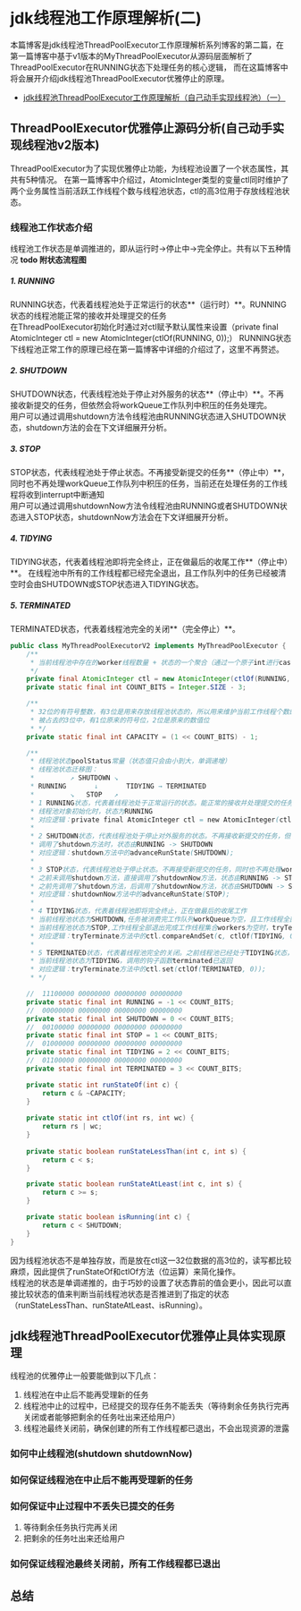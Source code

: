 # jdk线程池工作原理解析(二)
本篇博客是jdk线程池ThreadPoolExecutor工作原理解析系列博客的第二篇，在第一篇博客中基于v1版本的MyThreadPoolExecutor从源码层面解析了ThreadPoolExecutor在RUNNING状态下处理任务的核心逻辑，
而在这篇博客中将会展开介绍jdk线程池ThreadPoolExecutor优雅停止的原理。  
* [jdk线程池ThreadPoolExecutor工作原理解析（自己动手实现线程池）（一）](https://www.cnblogs.com/xiaoxiongcanguan/p/16879296.html)
## ThreadPoolExecutor优雅停止源码分析(自己动手实现线程池v2版本)
ThreadPoolExecutor为了实现优雅停止功能，为线程池设置了一个状态属性，其共有5种情况。
在第一篇博客中介绍过，AtomicInteger类型的变量ctl同时维护了两个业务属性当前活跃工作线程个数与线程池状态，ctl的高3位用于存放线程池状态。
### 线程池工作状态介绍
线程池工作状态是单调推进的，即从运行时->停止中->完全停止。共有以下五种情况
**todo 附状态流程图**
##### 1. RUNNING
RUNNING状态，代表着线程池处于正常运行的状态**（运行时）**。RUNNING状态的线程池能正常的接收并处理提交的任务  
在ThreadPoolExecutor初始化时通过对ctl赋予默认属性来设置（private final AtomicInteger ctl = new AtomicInteger(ctlOf(RUNNING, 0));）
RUNNING状态下线程池正常工作的原理已经在第一篇博客中详细的介绍过了，这里不再赘述。
##### 2. SHUTDOWN
SHUTDOWN状态，代表线程池处于停止对外服务的状态**（停止中）**。不再接收新提交的任务，但依然会将workQueue工作队列中积压的任务处理完。  
用户可以通过调用shutdown方法令线程池由RUNNING状态进入SHUTDOWN状态，shutdown方法的会在下文详细展开分析。
##### 3. STOP
STOP状态，代表线程池处于停止状态。不再接受新提交的任务**（停止中）**，同时也不再处理workQueue工作队列中积压的任务，当前还在处理任务的工作线程将收到interrupt中断通知  
用户可以通过调用shutdownNow方法令线程池由RUNNING或者SHUTDOWN状态进入STOP状态，shutdownNow方法会在下文详细展开分析。
##### 4. TIDYING
TIDYING状态，代表着线程池即将完全终止，正在做最后的收尾工作**（停止中）**。
在线程池中所有的工作线程都已经完全退出，且工作队列中的任务已经被清空时会由SHUTDOWN或STOP状态进入TIDYING状态。
##### 5. TERMINATED
TERMINATED状态，代表着线程池完全的关闭**（完全停止）**。
```java
public class MyThreadPoolExecutorV2 implements MyThreadPoolExecutor {
    /**
     * 当前线程池中存在的worker线程数量 + 状态的一个聚合（通过一个原子int进行cas，来避免对两个业务属性字段加锁来保证一致性）
     */
    private final AtomicInteger ctl = new AtomicInteger(ctlOf(RUNNING, 0));
    private static final int COUNT_BITS = Integer.SIZE - 3;

    /**
     * 32位的有符号整数，有3位是用来存放线程池状态的，所以用来维护当前工作线程个数的部分就只能用29位了
     * 被占去的3位中，有1位原来的符号位，2位是原来的数值位
     * */
    private static final int CAPACITY = (1 << COUNT_BITS) - 1;

    /**
     * 线程池状态poolStatus常量（状态值只会由小到大，单调递增）
     * 线程池状态迁移图：
     *         ↗ SHUTDOWN ↘
     * RUNNING       ↓       TIDYING → TERMINATED
     *         ↘   STOP   ↗
     * 1 RUNNING状态，代表着线程池处于正常运行的状态。能正常的接收并处理提交的任务
     * 线程池对象初始化时，状态为RUNNING
     * 对应逻辑：private final AtomicInteger ctl = new AtomicInteger(ctlOf(RUNNING, 0));
     *
     * 2 SHUTDOWN状态，代表线程池处于停止对外服务的状态。不再接收新提交的任务，但依然会将workQueue工作队列中积压的任务处理完
     * 调用了shutdown方法时，状态由RUNNING -> SHUTDOWN
     * 对应逻辑：shutdown方法中的advanceRunState(SHUTDOWN);
     *
     * 3 STOP状态，代表线程池处于停止状态。不再接受新提交的任务，同时也不再处理workQueue工作队列中积压的任务，当前还在处理任务的工作线程将收到interrupt中断通知
     * 之前未调用shutdown方法，直接调用了shutdownNow方法，状态由RUNNING -> STOP
     * 之前先调用了shutdown方法，后调用了shutdownNow方法，状态由SHUTDOWN -> STOP
     * 对应逻辑：shutdownNow方法中的advanceRunState(STOP);
     *
     * 4 TIDYING状态，代表着线程池即将完全终止，正在做最后的收尾工作
     * 当前线程池状态为SHUTDOWN,任务被消费完工作队列workQueue为空，且工作线程全部退出完成工作线程集合workers为空时，tryTerminate方法中将状态由SHUTDOWN->TIDYING
     * 当前线程池状态为STOP,工作线程全部退出完成工作线程集合workers为空时，tryTerminate方法中将状态由STOP->TIDYING
     * 对应逻辑：tryTerminate方法中的ctl.compareAndSet(c, ctlOf(TIDYING, 0)
     *
     * 5 TERMINATED状态，代表着线程池完全的关闭。之前线程池已经处于TIDYING状态，且调用的钩子函数terminated已返回
     * 当前线程池状态为TIDYING，调用的钩子函数terminated已返回
     * 对应逻辑：tryTerminate方法中的ctl.set(ctlOf(TERMINATED, 0));
     * */

    //  11100000 00000000 00000000 00000000
    private static final int RUNNING = -1 << COUNT_BITS;
    //  00000000 00000000 00000000 00000000
    private static final int SHUTDOWN = 0 << COUNT_BITS;
    //  00100000 00000000 00000000 00000000
    private static final int STOP = 1 << COUNT_BITS;
    //  01000000 00000000 00000000 00000000
    private static final int TIDYING = 2 << COUNT_BITS;
    //  01100000 00000000 00000000 00000000
    private static final int TERMINATED = 3 << COUNT_BITS;

    private static int runStateOf(int c) {
        return c & ~CAPACITY;
    }
    
    private static int ctlOf(int rs, int wc) {
        return rs | wc;
    }
    
    private static boolean runStateLessThan(int c, int s) {
        return c < s;
    }

    private static boolean runStateAtLeast(int c, int s) {
        return c >= s;
    }

    private static boolean isRunning(int c) {
        return c < SHUTDOWN;
    }
}    
```
因为线程池状态不是单独存放，而是放在ctl这一32位数据的高3位的，读写都比较麻烦，因此提供了runStateOf和ctlOf方法（位运算）来简化操作。  
线程池的状态是单调递推的，由于巧妙的设置了状态靠前的值会更小，因此可以直接比较状态的值来判断当前线程池状态是否推进到了指定的状态（runStateLessThan、runStateAtLeast、isRunning）。
## jdk线程池ThreadPoolExecutor优雅停止具体实现原理
线程池的优雅停止一般要能做到以下几点：
1. 线程池在中止后不能再受理新的任务
2. 线程池中止的过程中，已经提交的现存任务不能丢失（等待剩余任务执行完再关闭或者能够把剩余的任务吐出来还给用户）
3. 线程池最终关闭前，确保创建的所有工作线程都已退出，不会出现资源的泄露

### 如何中止线程池(shutdown shutdownNow)

### 如何保证线程池在中止后不能再受理新的任务

### 如何保证中止过程中不丢失已提交的任务
1. 等待剩余任务执行完再关闭
2. 把剩余的任务吐出来还给用户

### 如何保证线程池最终关闭前，所有工作线程都已退出

## 总结


